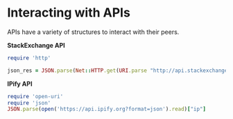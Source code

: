 # Interacting with APIs

APIs have a variety of structures to interact with their peers.

**StackExchange API**

```ruby
require 'http'

json_res = JSON.parse(Net::HTTP.get(URI.parse "http://api.stackexchange.com/2.2/questions?site=stackoverflow"))
```

**IPify API**

```ruby
require 'open-uri'
require 'json'
JSON.parse(open('https://api.ipify.org?format=json').read)["ip"]
```

